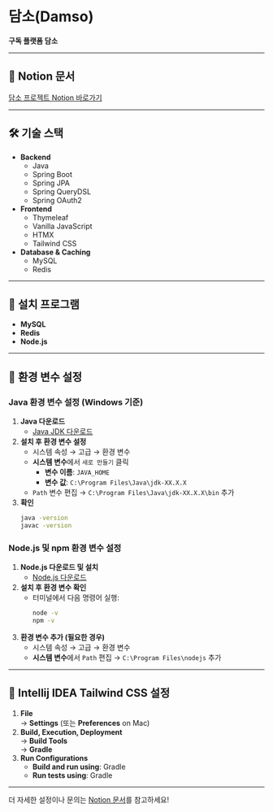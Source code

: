 # 담소(Damso)
**구독 플랫폼 담소**

---

## 📄 Notion 문서
[담소 프로젝트 Notion 바로가기](https://www.notion.so/150d484dae8180f882a5e2f25d5d0c6d)

---

## 🛠 기술 스택
- **Backend**
    - Java
    - Spring Boot
    - Spring JPA
    - Spring QueryDSL
    - Spring OAuth2
- **Frontend**
    - Thymeleaf
    - Vanilla JavaScript
    - HTMX
    - Tailwind CSS
- **Database & Caching**
    - MySQL
    - Redis

---

## 🔧 설치 프로그램
- **MySQL**
- **Redis**
- **Node.js**

---

## 🔑 환경 변수 설정
### Java 환경 변수 설정 (Windows 기준)
1. **Java 다운로드**
    - [Java JDK 다운로드](https://www.oracle.com/java/technologies/javase-downloads.html)
2. **설치 후 환경 변수 설정**
    - 시스템 속성 → 고급 → 환경 변수
    - **시스템 변수**에서 `새로 만들기` 클릭
        - **변수 이름**: `JAVA_HOME`
        - **변수 값**: `C:\Program Files\Java\jdk-XX.X.X`
    - `Path` 변수 편집 → `C:\Program Files\Java\jdk-XX.X.X\bin` 추가
3. **확인**
   ```bash
   java -version
   javac -version
   ```

### Node.js 및 npm 환경 변수 설정
1. **Node.js 다운로드 및 설치**
    - [Node.js 다운로드](https://nodejs.org/)
2. **설치 후 환경 변수 확인**
    - 터미널에서 다음 명령어 실행:
      ```bash
      node -v
      npm -v
      ```
3. **환경 변수 추가 (필요한 경우)**
    - 시스템 속성 → 고급 → 환경 변수
    - **시스템 변수**에서 `Path` 편집 → `C:\Program Files\nodejs` 추가

---

## 🧩 Intellij IDEA Tailwind CSS 설정
1. **File**  
   → **Settings** (또는 **Preferences** on Mac)
2. **Build, Execution, Deployment**  
   → **Build Tools**  
   → **Gradle**
3. **Run Configurations**
    - **Build and run using**: Gradle
    - **Run tests using**: Gradle

---

더 자세한 설정이나 문의는 [Notion 문서](https://www.notion.so/150d484dae8180f882a5e2f25d5d0c6d)를 참고하세요!  
